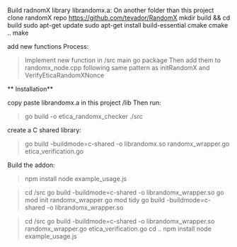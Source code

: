 
Build radnomX library librandomx.a:
On another folder than this project
clone randomX repo https://github.com/tevador/RandomX
mkdir build && cd build
sudo apt-get update
sudo apt-get install build-essential cmake
cmake ..
make

add new functions Process:
> Implement new function in /src main go package
> Then add them to randomx_node.cpp following same pattern as initRandomX and VerifyEticaRandomXNonce


** Installation** 

copy paste librandomx.a in this project /lib
Then run:
> go build -o etica_randomx_checker ./src

create a C shared library:
> go build -buildmode=c-shared -o librandomx.so randomx_wrapper.go etica_verification.go 


Build the addon:
> npm install
> node example_usage.js


> cd /src
> go build -buildmode=c-shared -o librandomx_wrapper.so
> go mod init randomx_wrapper
> go mod tidy
> go build -buildmode=c-shared -o librandomx_wrapper.so


> cd /src
> go build -buildmode=c-shared -o librandomx_wrapper.so randomx_wrapper.go etica_verification.go
> cd ..
> npm install
> node example_usage.js